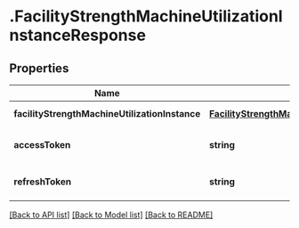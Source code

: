 # .FacilityStrengthMachineUtilizationInstanceResponse

## Properties

Name | Type | Description | Notes
------------ | ------------- | ------------- | -------------
**facilityStrengthMachineUtilizationInstance** | [**FacilityStrengthMachineUtilizationInstanceData**](FacilityStrengthMachineUtilizationInstanceData.md) |  | [default to undefined]
**accessToken** | **string** |  | [optional] [default to undefined]
**refreshToken** | **string** |  | [optional] [default to undefined]


[[Back to API list]](../README.md#documentation-for-api-endpoints) [[Back to Model list]](../README.md#documentation-for-models) [[Back to README]](../README.md)
